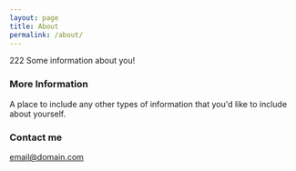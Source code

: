 ```yaml
---
layout: page
title: About
permalink: /about/
---
```


222 Some information about you!

### More Information

A place to include any other types of information that you'd like to include about yourself.

### Contact me

[email@domain.com](mailto:email@domain.com)